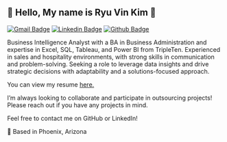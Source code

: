 
  ## 🧿 Hello, My name is Ryu Vin Kim 🧿
  [![Gmail Badge](https://img.shields.io/badge/-ryuvin23@gmail.com-c14438?style=flat&logo=Gmail&logoColor=white&link=mailto:ryuvin23@gmail.com)](mailto:ryuvin23@gmail.com) 
[![Linkedin Badge](https://img.shields.io/badge/-ryuvinkim-0072b1?style=flat&logo=Linkedin&logoColor=white&link=https://www.linkedin.com/in/ryuvinkim/)](https://www.linkedin.com/in/ryuvinkim/) [![Github Badge](https://img.shields.io/badge/-ryuvinkim-grey?style=flat&logo=github&logoColor=white&link=https://github.com/ryuvinkim/)](https://www.github.com/ryuvinkim/) <p align='left'>Business Intelligence Analyst with a BA in Business Administration and expertise in Excel, SQL, Tableau, and Power BI from TripleTen. Experienced in sales and hospitality environments, with strong skills in communication and problem-solving. Seeking a role to leverage data insights and drive strategic decisions with adaptability and a solutions-focused approach.
</p><p align='left'> You can view my resume <a href='https://docs.google.com/document/d/1JbUzgEYXjZbpF96D3pBNbXBtA1_uHCVmPgVNyvh4r8Q/edit?usp=sharing ' target=_blank><u>here</u>.</a></p>

I’m always looking to collaborate and participate in outsourcing projects! Please reach out if you have any projects in mind.

Feel free to contact me on GitHub or LinkedIn!

🌅 Based in Phoenix, Arizona
